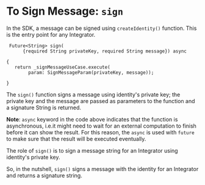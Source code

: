 # To Sign Message: `sign`
 
In the SDK, a message can be signed using `createIdentity()` function. This is the entry point for any Integrator.
 
```
 Future<String> sign(
      {required String privateKey, required String message}) async
 
{
   return _signMessageUseCase.execute(
        param: SignMessageParam(privateKey, message));
 
}
```
The `sign()` function signs a message using identity's private key; the private key and the message are passed as parameters to the function and a signature String is returned.
 
**Note**: `async` keyword in the code above indicates that the function is asynchronous, i.e.it might need to wait for an external computation to finish before it can show the result. For this reason, the `async` is used with `future` to make sure that the result will be executed eventually. 
 
The role of `sign()` is to sign a message string for an Integrator using identity's private key.
 
So, in the nutshell, `sign()` signs a message with the identity for an Integrator and returns a signature string. 
